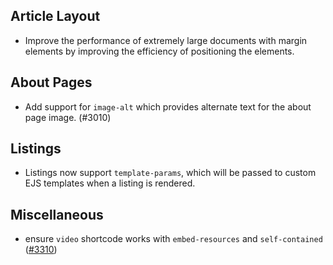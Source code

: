 

## Article Layout

- Improve the performance of extremely large documents with margin elements by improving the efficiency of positioning the elements.

## About Pages

- Add support for `image-alt` which provides alternate text for the about page image. (#3010)

## Listings

- Listings now support `template-params`, which will be passed to custom EJS templates when a listing is rendered.

## Miscellaneous

- ensure `video` shortcode works with `embed-resources` and `self-contained` ([#3310](https://github.com/quarto-dev/quarto-cli/issues/3310))
